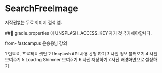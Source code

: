 # SearchFreeImage
저작권없는 무료 이미지 검색 앱. 

##📢 gradle.properties 에 UNSPLASH_ACCESS_KEY 자기 것 추가해야합니다.

from-  fastcampus 윤승용님 강의

1.인트로, 프로젝트 셋업
2.Unsplash API 사용 신청 하기
3.사진 정보 불러오기
4.사진 보여주기
5.Loading Shimmer 보여주기
6.사진 저장하기
7.사진 배경화면으로 설정하기

